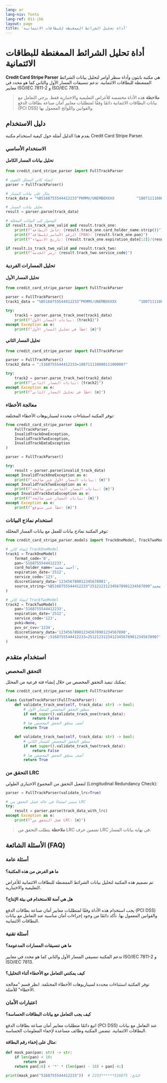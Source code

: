 ```yaml
---
lang: ar
lang-niv: fonto
lang-ref: 011-jbk
layout: page
title: 'أداة تحليل الشرائط الممغنطة للبطاقات الائتمانية'
---
```


# أداة تحليل الشرائط الممغنطة للبطاقات الائتمانية

**Credit Card Stripe Parser** هي مكتبة بايثون وأداة سطر أوامر لتحليل بيانات الشرائط الممغنطة للبطاقات الائتمانية. تدعم تنسيقات المسار الأول والثاني كما هو محدد في معايير ISO/IEC 7811-2 و ISO/IEC 7813.

> **ملاحظة**
> هذه الأداة مخصصة للأغراض التعليمية والاختبارية فقط. يرجى التعامل مع بيانات البطاقات الائتمانية دائمًا وفقًا لمتطلبات معايير أمان صناعة بطاقات الدفع (PCI DSS) والقوانين واللوائح المعمول بها.

## دليل الاستخدام

يقدم هذا الدليل أمثلة حول كيفية استخدام مكتبة Credit Card Stripe Parser.

### الاستخدام الأساسي

#### تحليل بيانات المسار الكامل

```python
from credit_card_stripe_parser import FullTrackParser

# إنشاء كائن المحلل اللغوي
parser = FullTrackParser()

# مثال على بيانات المسار
track_data = "%B5168755544412233^PKMMV/UNEMBOXXXX          ^1807111100000000000000111000000?;5168755544412233=18071111000011100000?"

# تحليل بيانات المسار
result = parser.parse(track_data)

# الوصول إلى البيانات المحللة
if result.is_track_one_valid and result.track_one:
    print(f"حامل البطاقة: {result.track_one.card_holder_name.strip()}")
    print(f"الرقم الأساسي للبطاقة (PAN): {result.track_one.pan}")
    print(f"تاريخ الانتهاء: {result.track_one.expiration_date[:2]}/{result.track_one.expiration_date[2:]}")

if result.is_track_two_valid and result.track_two:
    print(f"رمز الخدمة: {result.track_two.service_code}")
```

### تحليل المسارات الفردية

#### تحليل المسار الأول

```python
from credit_card_stripe_parser import FullTrackParser

parser = FullTrackParser()
track1_data = "%B5168755544412233^PKMMV/UNEMBOXXXX          ^1807111100000000000000111000000?"

try:
    track1 = parser.parse_track_one(track1_data)
    print(f"بيانات المسار الأول: {track1}")
except Exception as e:
    print(f"خطأ في تحليل المسار الأول: {e}")
```

#### تحليل المسار الثاني

```python
from credit_card_stripe_parser import FullTrackParser

parser = FullTrackParser()
track2_data = ";5168755544412233=18071111000011100000?"

try:
    track2 = parser.parse_track_two(track2_data)
    print(f"بيانات المسار الثاني: {track2}")
except Exception as e:
    print(f"خطأ في تحليل المسار الثاني: {e}")
```

### معالجة الأخطاء

توفر المكتبة استثناءات محددة لسيناريوهات الأخطاء المختلفة:

```python
from credit_card_stripe_parser import (
    FullTrackParser,
    InvalidTrackOneException,
    InvalidTrackTwoException,
    InvalidTrackDataException
)

parser = FullTrackParser()

try:
    result = parser.parse(invalid_track_data)
except InvalidTrackOneException as e:
    print(f"بيانات المسار الأول غير صالحة: {e}")
except InvalidTrackTwoException as e:
    print(f"بيانات المسار الثاني غير صالحة: {e}")
except InvalidTrackDataException as e:
    print(f"بيانات المسار غير صالحة: {e}")
except Exception as e:
    print(f"خطأ غير متوقع: {e}")
```

### استخدام نماذج البيانات

توفر المكتبة نماذج بيانات للعمل مع بيانات المسار المحللة:

```python
from credit_card_stripe_parser.models import TrackOneModel, TrackTwoModel

# إنشاء كائن TrackOneModel
track1 = TrackOneModel(
    format_code='B',
    pan='5168755544412233',
    card_holder_name='أحمد محمد',
    expiration_date='2512',
    service_code='123',
    discretionary_data='123456789012345678901',
    source_string='%B5168755544412233^أحمد محمد^251212312345678901234567890?'
)

# إنشاء كائن TrackTwoModel
track2 = TrackTwoModel(
    pan='5168755544412233',
    expiration_date='2512',
    service_code='123',
    pvki=None,
    pvv_or_cvv='1234',
    discretionary_data='123456789012345678901234567890',
    source_string=';5168755544412233=2512123123412345678901234567890?'
)
```

## استخدام متقدم

### التحقق المخصص

يمكنك تنفيذ التحقق المخصص من خلال إنشاء فئة فرعية من المحلل:

```python
from credit_card_stripe_parser import FullTrackParser

class CustomTrackParser(FullTrackParser):
    def validate_track_one(self, track_data: str) -> bool:
        # منطق التحقق المخصص للمسار الأول
        if not super().validate_track_one(track_data):
            return False
        # أضف منطق التحقق المخصص هنا
        return True

    def validate_track_two(self, track_data: str) -> bool:
        # منطق التحقق المخصص للمسار الثاني
        if not super().validate_track_two(track_data):
            return False
        # أضف منطق التحقق المخصص هنا
        return True
```

### التحقق من LRC

لتفعيل التحقق من المجموع الاختباري الطولي (Longitudinal Redundancy Check):

```python
parser = FullTrackParser(validate_lrc=True)

# سيثير استثناءً في حالة فشل التحقق من LRC
try:
    result = parser.parse(track_data_with_lrc)
except Exception as e:
    print(f"فشل التحقق من LRC: {e}")
```
> **ملاحظة**
> يتطلب التحقق من LRC تضمين حرف LRC في نهاية بيانات المسار.

## الأسئلة الشائعة (FAQ)

### أسئلة عامة

#### ما هو الغرض من هذه المكتبة؟
تم تصميم هذه المكتبة لتحليل بيانات الشرائط الممغنطة للبطاقات الائتمانية للأغراض التعليمية والاختبارية.

#### هل هي آمنة للاستخدام في بيئة الإنتاج؟
يجب استخدام هذه الأداة وفقًا لمتطلبات معايير أمان صناعة بطاقات الدفع (PCI DSS) والقوانين المعمول بها. تأكد دائمًا من وجود إجراءات أمان مناسبة عند التعامل مع بيانات البطاقات الائتمانية.

### أسئلة تقنية

#### ما هي تنسيقات المسارات المدعومة؟
تدعم المكتبة تنسيقي المسار الأول والثاني كما هو محدد في معايير ISO/IEC 7811-2 و ISO/IEC 7813.

#### كيف يمكنني التعامل مع الأخطاء أثناء التحليل؟
توفر المكتبة استثناءات محددة لسيناريوهات الأخطاء المختلفة. انظر قسم "معالجة الأخطاء" للأمثلة.

### اعتبارات الأمان

#### كيف يجب التعامل مع بيانات البطاقات الحساسة؟
اتبع دائمًا متطلبات معايير أمان صناعة بطاقات الدفع (PCI DSS) عند التعامل مع بيانات البطاقات الائتمانية. تتضمن المكتبة وظائف مساعدة لإخفاء المعلومات الحساسة.

#### مثال على إخفاء رقم البطاقة:

```python
def mask_pan(pan: str) -> str:
    if len(pan) < 10:
        return pan
    return pan[:6] + '*' * (len(pan) - 10) + pan[-4:]

print(mask_pan("5168755544412233"))  # الناتج: 516875******2233
```
